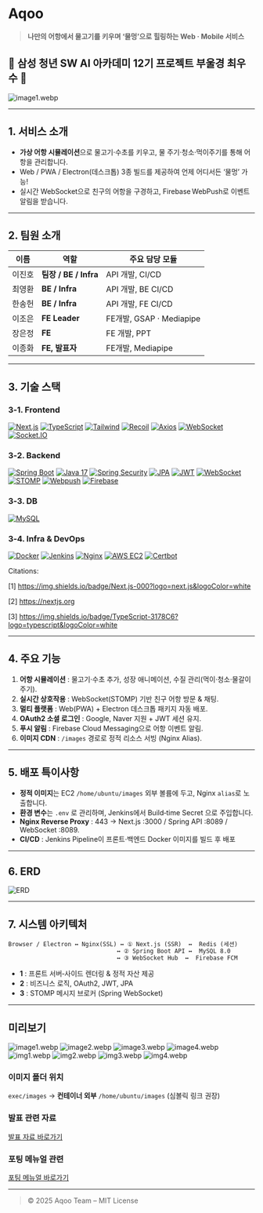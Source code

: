 # Aqoo

> **나만의 어항에서 물고기를 키우며 ‘물멍’으로 힐링하는 Web · Mobile 서비스**

## 🥇 삼성 청년 SW AI 아카데미 12기 프로젝트 부울경 최우수 🥇
![image1.webp](image1.webp)

---

## 1. 서비스 소개

- **가상 어항 시뮬레이션**으로 물고기·수초를 키우고, 물 주기·청소·먹이주기를 통해 어항을 관리합니다.
- Web / PWA / Electron(데스크톱) 3종 빌드를 제공하여 언제 어디서든 ‘물멍’ 가능!
- 실시간 WebSocket으로 친구의 어항을 구경하고, Firebase WebPush로 이벤트 알림을 받습니다.

---

## 2. 팀원 소개

| 이름   | 역할                  | 주요 담당 모듈           |
| ------ | --------------------- | ------------------------ |
| 이진호 | **팀장 / BE / Infra** | API 개발, CI/CD          |
| 최영환 | **BE / Infra**        | API 개발, BE CI/CD       |
| 한송헌 | **BE / Infra**        | API 개발, FE CI/CD       |
| 이조은 | **FE Leader**         | FE개발, GSAP · Mediapipe |
| 장은정 | **FE**                | FE 개발, PPT             |
| 이종화 | **FE, 발표자**        | FE개발, Mediapipe        |

---

## 3. 기술 스택

### 3‑1. Frontend

[![Next.js](https://img.shields.io/badge/Next.js-000?logo=next.js&logoColor=white)](https://nextjs.org)
[![TypeScript](https://img.shields.io/badge/TypeScript-3178C6?logo=typescript&logoColor=white)](https://www.typescriptlang.org)
[![Tailwind](https://img.shields.io/badge/TailwindCSS-06B6D4?logo=tailwindcss&logoColor=white)](https://tailwindcss.com)
[![Recoil](https://img.shields.io/badge/Recoil-3578E5?logo=recoil&logoColor=white)](https://recoiljs.org)
[![Axios](https://img.shields.io/badge/Axios-5A29E4?logo=axios&logoColor=white)](https://axios-http.com)
[![WebSocket](https://img.shields.io/badge/WebSocket-35495E?logo=websocket&logoColor=white)]()
[![Socket.IO](https://img.shields.io/badge/Socket.IO-010101?logo=socket.io&logoColor=white)]()

### 3‑2. Backend

[![Spring Boot](https://img.shields.io/badge/Spring Boot-6DB33F?logo=spring&logoColor=white)](https://spring.io)
[![Java 17](https://img.shields.io/badge/Java 17-007396?logo=openjdk&logoColor=white)](https://openjdk.org)
[![Spring Security](https://img.shields.io/badge/Spring Security-6DB33F?logo=spring&logoColor=white)]()
[![JPA](https://img.shields.io/badge/JPA-59666C?logo=hibernate&logoColor=white)]()
[![JWT](https://img.shields.io/badge/JWT-000000?logo=jsonwebtokens&logoColor=white)]()
[![WebSocket](https://img.shields.io/badge/WebSocket-35495E?logo=websocket&logoColor=white)]()
[![STOMP](https://img.shields.io/badge/STOMP-4F4F4F?logo=stomp&logoColor=white)]()
[![Webpush](https://img.shields.io/badge/Webpush-FF4500?logo=webpush&logoColor=white)]()
[![Firebase](https://img.shields.io/badge/Firebase-FFCA28?logo=firebase&logoColor=black)]()

### 3‑3. DB

[![MySQL](https://img.shields.io/badge/MySQL-4479A1?logo=mysql&logoColor=white)](https://mysql.com)

### 3‑4. Infra & DevOps

[![Docker](https://img.shields.io/badge/Docker-2496ED?logo=docker&logoColor=white)](https://docker.com)
[![Jenkins](https://img.shields.io/badge/Jenkins-D24939?logo=jenkins&logoColor=white)](https://jenkins.io)
[![Nginx](https://img.shields.io/badge/Nginx-009639?logo=nginx&logoColor=white)](https://nginx.org)
[![AWS EC2](https://img.shields.io/badge/AWS EC2-FF9900?logo=amazonaws&logoColor=white)](https://aws.amazon.com/ec2)
[![Certbot](https://img.shields.io/badge/Certbot-003A70?logo=letsencrypt&logoColor=white)](https://certbot.eff.org)

Citations:

[1] https://img.shields.io/badge/Next.js-000?logo=next.js&logoColor=white

[2] https://nextjs.org

[3] https://img.shields.io/badge/TypeScript-3178C6?logo=typescript&logoColor=white

---

## 4. 주요 기능

1. **어항 시뮬레이션** : 물고기·수초 추가, 성장 애니메이션, 수질 관리(먹이·청소·물갈이 주기).
2. **실시간 상호작용** : WebSocket(STOMP) 기반 친구 어항 방문 & 채팅.
3. **멀티 플랫폼** : Web(PWA) + Electron 데스크톱 패키지 자동 배포.
4. **OAuth2 소셜 로그인** : Google, Naver 지원 + JWT 세션 유지.
5. **푸시 알림** : Firebase Cloud Messaging으로 어항 이벤트 알림.
6. **이미지 CDN** : `/images` 경로로 정적 리소스 서빙 (Nginx Alias).

---

## 5. 배포 특이사항

- **정적 이미지**는 EC2 `/home/ubuntu/images` 외부 볼륨에 두고, Nginx `alias`로 노출합니다.
- **환경 변수**는 `.env` 로 관리하며, Jenkins에서 Build‑time Secret 으로 주입합니다.
- **Nginx Reverse Proxy** : 443 → Next.js :3000 / Spring API :8089 / WebSocket :8089.
- **CI/CD** : Jenkins Pipeline이 프론트·백엔드 Docker 이미지를 빌드 후 배포

---

## 6. ERD

![ERD](ERD-20.png)

---

## 7. 시스템 아키텍처

```
Browser / Electron ↔ Nginx(SSL) ↔ ① Next.js (SSR)  ↔  Redis (세션)
                               ↔ ② Spring Boot API ↔  MySQL 8.0
                               ↔ ③ WebSocket Hub  ↔  Firebase FCM
```

- **1** : 프론트 서버‑사이드 렌더링 & 정적 자산 제공
- **2** : 비즈니스 로직, OAuth2, JWT, JPA
- **3** : STOMP 메시지 브로커 (Spring WebSocket)

---

## 미리보기

![image1.webp](image1.webp)
![image2.webp](image2.webp)
![image3.webp](image3.webp)
![image4.webp](image4.webp)
![img1.webp](img1.webp)
![img2.webp](img2.webp)
![img3.webp](img3.webp)
![img4.webp](img4.webp)

### 이미지 폴더 위치

`exec/images` → **컨테이너 외부** `/home/ubuntu/images` (심볼릭 링크 권장)

### 발표 관련 자료
[발표 자료 바로가기](./12기_공통PJT_발표자료_E203.pdf)

### 포팅 메뉴얼 관련
[포팅 메뉴얼 바로가기](./exec)

---

> © 2025 Aqoo Team – MIT License
